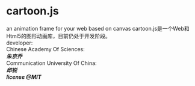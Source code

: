 # cartoon.js
an animation frame for your web based on canvas
cartoon.js是一个Web和Html5的图形动画库，目前仍处于开发阶段。</br>
developer:</br>
	Chinese Academy Of Sciences:</br>
	***朱京乔***</br>
	Communication University Of China:</br>
	***邱锐***</br>
***license @MIT***